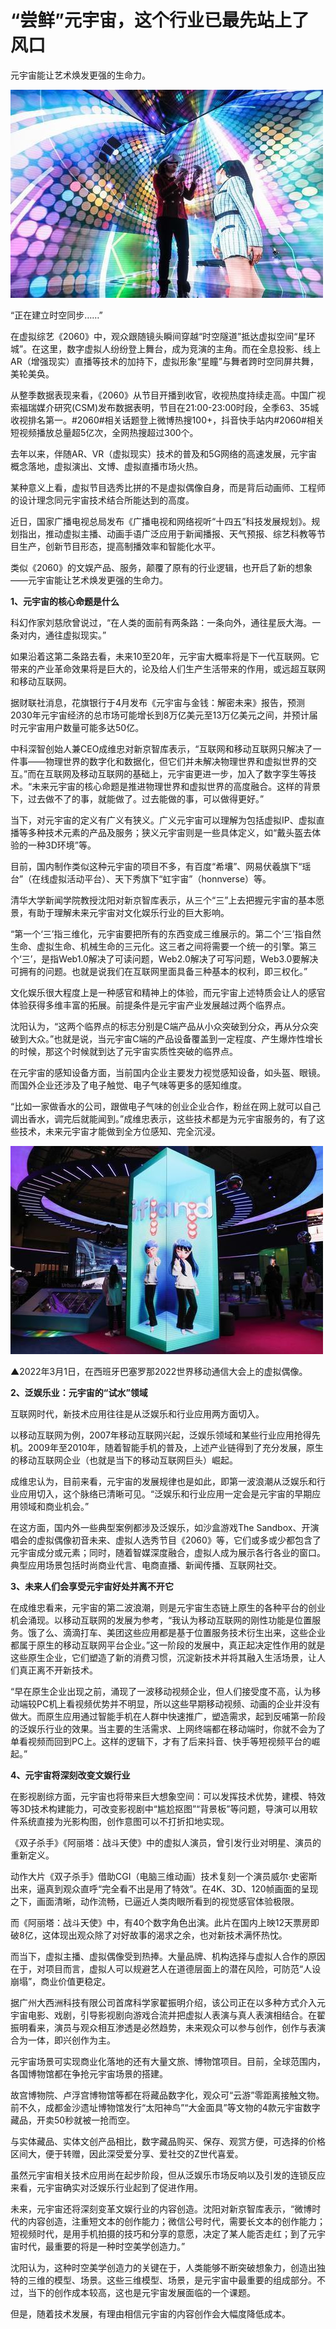 # “尝鲜”元宇宙，这个行业已最先站上了风口


元宇宙能让艺术焕发更强的生命力。

![img](xfk.jpg)



“正在建立时空同步……”

在虚拟综艺《2060》中，观众跟随镜头瞬间穿越“时空隧道”抵达虚拟空间“星环城”。在这里，数字虚拟人纷纷登上舞台，成为竞演的主角。而在全息投影、线上AR（增强现实）直播等技术的加持下，虚拟形象“星瞳”与舞者跨时空同屏共舞，美轮美奂。

从整季数据表现来看，《2060》从节目开播到收官，收视热度持续走高。中国广视索福瑞媒介研究(CSM)发布数据表明，节目在21:00-23:00时段，全季63、35城收视排名第一。#2060#相关话题登上微博热搜100+，抖音快手站内#2060#相关短视频播放总量超5亿次，全网热搜超过300个。

去年以来，伴随AR、VR（虚拟现实）技术的普及和5G网络的高速发展，元宇宙概念落地，虚拟演出、文博、虚拟直播市场火热。

某种意义上看，虚拟节目选秀比拼的不是虚拟偶像自身，而是背后动画师、工程师的设计理念同元宇宙技术结合所能达到的高度。

近日，国家广播电视总局发布《广播电视和网络视听“十四五”科技发展规划》。规划指出，推动虚拟主播、动画手语广泛应用于新闻播报、天气预报、综艺科教等节目生产，创新节目形态，提高制播效率和智能化水平。

类似《2060》的文娱产品、服务，颠覆了原有的行业逻辑，也开启了新的想象——元宇宙能让艺术焕发更强的生命力。



**1、元宇宙的核心命题是什么** 

科幻作家刘慈欣曾说过，“在人类的面前有两条路：一条向外，通往星辰大海。一条对内，通往虚拟现实。”

如果沿着这第二条路去看，未来10至20年，元宇宙大概率将是下一代互联网。它带来的产业革命效果将是巨大的，论及给人们生产生活带来的作用，或远超互联网和移动互联网。

据财联社消息，花旗银行于4月发布《元宇宙与金钱：解密未来》报告，预测2030年元宇宙经济的总市场可能增长到8万亿美元至13万亿美元之间，并预计届时元宇宙用户数量可能多达50亿。

中科深智创始人兼CEO成维忠对新京智库表示，“互联网和移动互联网只解决了一件事——物理世界的数字化和数据化，但它们并未解决物理世界和虚拟世界的交互。”而在互联网及移动互联网的基础上，元宇宙更进一步，加入了数字孪生等技术。“未来元宇宙的核心命题是推进物理世界和虚拟世界的高度融合。这样的背景下，过去做不了的事，就能做了。过去能做的事，可以做得更好。”

当下，对元宇宙的定义有广义有狭义。广义元宇宙可以理解为包括虚拟IP、虚拟直播等多种技术元素的产品及服务；狭义元宇宙则是一些具体定义，如“戴头盔去体验的一种3D环境”等。

目前，国内制作类似这种元宇宙的项目不多，有百度“希壤”、网易伏羲旗下“瑶台”（在线虚拟活动平台）、天下秀旗下“虹宇宙”（honnverse）等。

清华大学新闻学院教授沈阳对新京智库表示，从三个“三”上去把握元宇宙的基本愿景，有助于理解未来元宇宙对文化娱乐行业的巨大影响。

“第一个‘三’指三维化，元宇宙要把所有的东西变成三维展示的。第二个‘三’指自然生命、虚拟生命、机械生命的三元化。这三者之间将需要一个统一的引擎。第三个‘三’，是指Web1.0解决了可读问题，Web2.0解决了可写问题，Web3.0要解决可拥有的问题。也就是说我们在互联网里面具备三种基本的权利，即三权化。”

文化娱乐很大程度上是一种感官和精神上的体验，而元宇宙上述特质会让人的感官体验获得多维丰富的拓展。前提条件是元宇宙产业发展越过两个临界点。

沈阳认为，“这两个临界点的标志分别是C端产品从小众突破到分众，再从分众突破到大众。”也就是说，当元宇宙C端的产品设备覆盖到一定程度、产生爆炸性增长的时候，那这个时候就到达了元宇宙实质性突破的临界点。

在元宇宙的感知设备方面，当前国内企业主要发力视觉感知设备，如头盔、眼镜。而国外企业还涉及了电子触觉、电子气味等更多的感知维度。

“比如一家做香水的公司，跟做电子气味的创业企业合作，粉丝在网上就可以自己调出香水，调完后就能闻到。”成维忠表示，这些技术都是为元宇宙服务的，有了这些技术，未来元宇宙才能做到全方位感知、完全沉浸。

![虚拟偶像](wq.jpg)

▲2022年3月1日，在西班牙巴塞罗那2022世界移动通信大会上的虚拟偶像。



**2、泛娱乐业：元宇宙的“试水”领域** 

互联网时代，新技术应用往往是从泛娱乐和行业应用两方面切入。

以移动互联网为例，2007年移动互联网兴起，泛娱乐领域和某些行业应用抢得先机。2009年至2010年，随着智能手机的普及，上述产业链得到了充分发展，原生的移动互联网企业（也就是当下的移动互联网巨头）崛起。

成维忠认为，目前来看，元宇宙的发展规律也是如此，即第一波浪潮从泛娱乐和行业应用切入，这个脉络已清晰可见。“泛娱乐和行业应用一定会是元宇宙的早期应用领域和商业机会。”

在这方面，国内外一些典型案例都涉及泛娱乐，如沙盒游戏The Sandbox、开演唱会的虚拟偶像初音未来、虚拟人选秀节目《2060》等，它们或多或少都包含了元宇宙成分或元素；同时，随着智媒深度融合，虚拟人成为展示各行各业的窗口。典型应用场景包括时尚商业代言、电商直播、新闻传播、互联网社交。



**3、未来人们会享受元宇宙好处并离不开它** 

在成维忠看来，元宇宙的第二波浪潮，则是元宇宙生态链上原生的各种平台的创业机会涌现。以移动互联网的发展为参考，“我认为移动互联网的刚性功能是位置服务。饿了么、滴滴打车、美团这些应用都是基于位置服务技术衍生出来，这些企业都属于原生的移动互联网平台企业。”这一阶段的发展中，真正起决定性作用的就是这些原生企业，它们塑造了新的消费习惯，沉淀新技术并将其融入生活场景，让人们真正离不开新技术。

“早在原生企业出现之前，涌现了一波移动视频企业，但人们接受度不高，认为移动端较PC机上看视频优势并不明显，所以这些早期移动视频、动画的企业并没有做大。而原生应用通过智能手机在人群中快速推广，塑造需求，起到反哺第一阶段的泛娱乐行业的效果。当主要的生活需求、上网终端都在移动端时，你就不会为了单看视频而回到PC上。这样的逻辑下，才有了后来抖音、快手等短视频平台的崛起。”



**4、元宇宙将深刻改变文娱行业** 

在影视剧综方面，元宇宙也将带来巨大想象空间：可以发挥技术优势，建模、特效等3D技术构建能力，可改变影视剧中“尴尬抠图”“背景板”等问题，导演可以用软件系统直接为光影构图，创作意图可以不打折扣地实现。

《双子杀手》《阿丽塔：战斗天使》中的虚拟人演员，曾引发行业对明星、演员的重新定义。

动作大片《双子杀手》借助CGI（电脑三维动画）技术复刻一个演员威尔·史密斯出来，逼真到观众直呼“完全看不出是用了特效”。在4K、3D、120帧画面的呈现之下，画面清晰，动作流畅，已逼近人类肉眼所看到的视觉感官体验极限。

而《阿丽塔：战斗天使》中，有40个数字角色出演。此片在国内上映12天票房即破8亿，这体现出观众除了对好故事的渴求之余，也对新技术满怀热忱。

而当下，虚拟主播、虚拟偶像受到热捧。大量品牌、机构选择与虚拟人合作的原因在于，对项目而言，虚拟人可以规避艺人在道德层面上的潜在风险，可防范“人设崩塌”，商业价值更稳定。

据广州大西洲科技有限公司首席科学家翟振明介绍，该公司正在以多种方式介入元宇宙电影、戏剧，引导影视剧向游戏合流并把虚拟人表演与真人表演相结合。在翟振明看来，演员与观众相互渗透是必然趋势，未来观众可以参与创作，创作与表演合为一体，即兴创作为主。

元宇宙场景可实现商业化落地的还有大量文旅、博物馆项目。目前，全球范围内，各国博物馆都在争抢元宇宙场景的搭建。

故宫博物院、卢浮宫博物馆等都在将藏品数字化，观众可“云游”零距离接触文物。前不久，成都金沙遗址博物馆发行“太阳神鸟”“大金面具”等文物的4款元宇宙数字藏品，开卖50秒就被一抢而空。

与实体藏品、实体文创产品相比，数字藏品购买、保存、观赏方便，可选择的价格区间大，便于转赠，因此深受爱分享、爱社交的Z世代喜爱。

虽然元宇宙相关技术应用尚在起步阶段，但从泛娱乐市场反响以及引发的连锁反应来看，元宇宙确实对泛娱乐行业起到了促进作用。

未来，元宇宙还将深刻变革文娱行业的内容创造。沈阳对新京智库表示，“微博时代的内容创造，注重短文本的创作能力；微信公号时代，需要长文本的创作能力；短视频时代，是用手机拍摄的技巧和分享的意愿，决定了某人能否走红；到了元宇宙时代，最重要的将是一种时空美学创造力。”

沈阳认为，这种时空美学创造力的关键在于，人类能够不断突破想象力，创造出独特的三维的模型、场景。这些三维模型、场景，是元宇宙中最重要的组成部分。不过，当下的创作成本较高，这也是元宇宙发展面临的一个课题。

但是，随着技术发展，有理由相信元宇宙的内容创作会大幅度降低成本。
